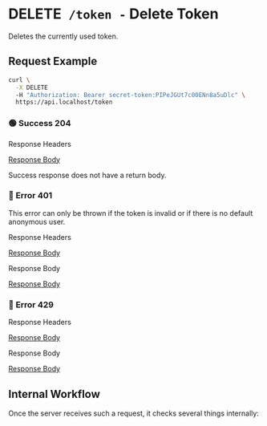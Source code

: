 # <span class="method-delete">DELETE</span>` /token -` Delete Token

<!-- panels:start -->
<!-- div:left-panel -->

Deletes the currently used token.

## Request Example

```bash
curl \
  -X DELETE
  -H "Authorization: Bearer secret-token:PIPeJGUt7c00ENn8a5uDlc" \
  https://api.localhost/token
```

<!-- tabs:start -->

### **🟢 Success 204**

<div class="code-title auto-refresh">Response Headers</div>

[Response Body](./delete-token/204-response-header.txt ':include :type=code')

Success response does not have a return body.

### **🔴 Error 401**

This error can only be thrown if the token is invalid or if there is no default anonymous user.

<div class="code-title auto-refresh">Response Headers</div>

[Response Body](./delete-token/401-response-header.txt ':include :type=code')

<div class="code-title auto-refresh">Response Body</div>

[Response Body](./delete-token/401-response-body.json ':include :type=code problem+json')

### **🔴 Error 429**

<div class="code-title">Response Headers</div>

[Response Body](./delete-token/429-response-header.txt ':include :type=code')

<div class="code-title">Response Body</div>

[Response Body](./delete-token/429-response-body.json ':include :type=code problem+json')

<!-- tabs:end -->

<!-- div:right-panel -->

## Internal Workflow

Once the server receives such a request, it checks several things internally:

<div id="graph-container-1" class="graph-container" style="height:1000px"></div>

<!-- panels:end -->

<script>
G6.registerEdge('polyline-edge', {
  draw(cfg, group) {
    const { startPoint, endPoint } = cfg;
    const hgap = Math.abs(endPoint.x - startPoint.x);

    const path = [
      ['M', startPoint.x, startPoint.y],
      [
        'C',
        startPoint.x + hgap / 4,
        startPoint.y,
        endPoint.x - hgap / 2,
        endPoint.y,
        endPoint.x,
        endPoint.y,
      ],
    ];
    const shape = group.addShape('path', {
      attrs: {
        stroke: '#AAB7C4',
        path,
      },
      name: 'path-shape',
    });
    const midPoint = {
      x: (startPoint.x + endPoint.x) / 2,
      y: (startPoint.y + endPoint.y) / 2,
    };
    const label = group.addShape('text', {
      attrs: {
        text: cfg.label + '###########',
        x: midPoint.x,
        y: midPoint.y,
        textAlign: 'center',
        textBaseline: 'middle',
        fill: '#000',
        fontSize: 14,
      },
      name: 'label-shape',
    });
    return shape;
  },
});
renderWorkflow(document.getElementById('graph-container-1'), {
  nodes: [
    { id: 'init', ...workflowStart, label: 'server receives DELETE-request' },
    { id: 'checkToken', ...workflowDecision, label: 'does request contain token?' },
    { id: 'checkTokenValidity', ...workflowDecision, label: 'is token valid?' },
    { id: 'checkRateLimit', ...workflowDecision, label: "does request exceed\nrate limit?" },
    { id: 'deleteToken', ...workflowStep, label: 'delete token' },
    { id: 'error401', ...workflowEndError, label: "return 401" },
    { id: 'error429', ...workflowEndError, label: 'return 429' },
    { id: 'success204', ...workflowEndSuccess , label: "return 204"},
  ],
  edges: [
    { source: 'init', target: 'checkToken', label: '' },
    { source: 'checkToken', target: 'checkTokenValidity', label: 'yes' },
    { source: 'checkToken', target: 'error401', label: 'no' },
    { source: 'checkTokenValidity', target: 'checkRateLimit', label: 'yes' },
    { source: 'checkTokenValidity', target: 'error401', label: 'no' },
    { source: 'checkRateLimit', target: 'deleteToken', label: 'no' },
    { source: 'checkRateLimit', target: 'error429', label: 'yes' },
    { source: 'deleteToken', target: 'success204' },
  ],
}, 'TB');
</script>
